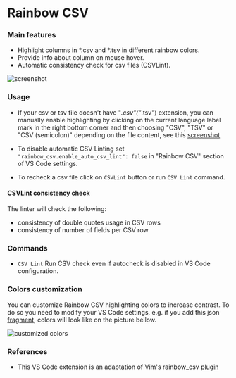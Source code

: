 # Rainbow CSV

### Main features

* Highlight columns in *.csv and *.tsv in different rainbow colors.
* Provide info about column on mouse hover.
* Automatic consistency check for csv files (CSVLint).

![screenshot](https://i.imgur.com/PRFKVIN.png)

### Usage

* If your csv or tsv file doesn't have "*.csv"("*.tsv") extension, you can manually enable highlighting by clicking on the current language label mark in the right bottom corner and then choosing "CSV", "TSV" or "CSV (semicolon)" depending on the file content, see this [screenshot](https://stackoverflow.com/a/30776845/2898283)

* To disable automatic CSV Linting set `"rainbow_csv.enable_auto_csv_lint": false` in "Rainbow CSV" section of VS Code settings.

* To recheck a csv file click on `CSVLint` button or run `CSV Lint` command.

#### CSVLint consistency check

The linter will check the following:
* consistency of double quotes usage in CSV rows
* consistency of number of fields per CSV row

### Commands

* `CSV Lint`
  Run CSV check even if autocheck is disabled in VS Code configuration.


### Colors customization 
You can customize Rainbow CSV highlighting colors to increase contrast.
To do so you need to modify your VS Code settings, e.g. if you add this json [fragment](test/color_customization_example.md), colors will look like on the picture bellow.

![customized colors](https://i.imgur.com/45EJJv4.png)

### References

* This VS Code extension is an adaptation of Vim's rainbow_csv [plugin](https://github.com/mechatroner/rainbow_csv)

